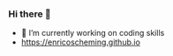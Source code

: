 ### Hi there 👋

- 🔭 I’m currently working on coding skills
- https://enricoscheming.github.io

<!--
**EnricoScheming/EnricoScheming** is a ✨ _special_ ✨ repository because its `README.md` (this file) appears on your GitHub profile.

Here are some ideas to get you started:

- 🔭 https://goalkicker.com

